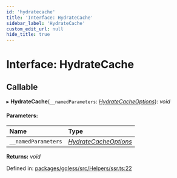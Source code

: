 ```yaml
---
id: 'hydratecache'
title: 'Interface: HydrateCache'
sidebar_label: 'HydrateCache'
custom_edit_url: null
hide_title: true
---
```


# Interface: HydrateCache

## Callable

▸ **HydrateCache**(`__namedParameters`: [_HydrateCacheOptions_](hydratecacheoptions.md)): _void_

#### Parameters:

| Name                | Type                                            |
| :------------------ | :---------------------------------------------- |
| `__namedParameters` | [_HydrateCacheOptions_](hydratecacheoptions.md) |

**Returns:** _void_

Defined in: [packages/gqless/src/Helpers/ssr.ts:22](https://github.com/PabloSzx/gqless/blob/master/packages/gqless/src/Helpers/ssr.ts#L22)
